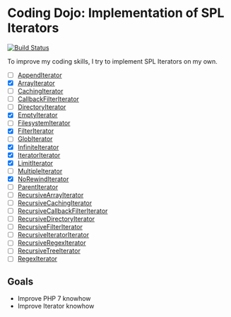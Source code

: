 # Coding Dojo: Implementation of SPL Iterators
[![Build Status](https://travis-ci.org/tomtomsen/dojo-iterators.svg?branch=master)](https://travis-ci.org/tomtomsen/dojo-iterators)

To improve my coding skills, I try to implement SPL Iterators on my own.

- [ ] [AppendIterator](http://php.net/manual/class.appenditerator.php "Documentation of SPL AppendIterator")
- [x] [ArrayIterator](http://php.net/manual/class.arrayiterator.php "Documentation of SPL ArrayIterator")
- [ ] [CachingIterator](http://php.net/manual/class.cachingiterator.php "Documentation of SPL CachingIterator")
- [ ] [CallbackFilterIterator](http://php.net/manual/class.callbackfilteriterator.php "Documentation of SPL CallbackFilterIterator")
- [ ] [DirectoryIterator](http://php.net/manual/class.directoryiterator.php "Documentation of SPL DirectoryIterator")
- [x] [EmptyIterator](http://php.net/manual/class.emptyiterator.php "Documentation of SPL EmptyIterator")
- [ ] [FilesystemIterator](http://php.net/manual/class.filesystemiterator.php "Documentation of SPL FilesystemIterator")
- [x] [FilterIterator](http://php.net/manual/class.filteriterator.php "Documentation of SPL FilterIterator")
- [ ] [GlobIterator](http://php.net/manual/class.globiterator.php "Documentation of SPL GlobIterator")
- [x] [InfiniteIterator](http://php.net/manual/class.infiniteiterator.php "Documentation of SPL InfiniteIterator")
- [x] [IteratorIterator](http://php.net/manual/class.iteratoriterator.php "Documentation of SPL IteratorIterator")
- [x] [LimitIterator](http://php.net/manual/class.limititerator.php "Documentation of SPL LimitIterator")
- [ ] [MultipleIterator](http://php.net/manual/class.multipleiterator.php "Documentation of SPL MultipleIterator")
- [x] [NoRewindIterator](http://php.net/manual/class.norewinditerator.php "Documentation of SPL NoRewindIterator")
- [ ] [ParentIterator](http://php.net/manual/class.parentiterator.php "Documentation of SPL ParentIterator")
- [ ] [RecursiveArrayIterator](http://php.net/manual/class.recursivearrayiterator.php "Documentation of SPL RecursiveArrayIterator")
- [ ] [RecursiveCachingIterator](http://php.net/manual/class.recursivecachingiterator.php "Documentation of SPL RecursiveCachingIterator")
- [ ] [RecursiveCallbackFilterIterator](http://php.net/manual/class.recursivecallbackfilteriterator.php "Documentation of SPL RecursiveCallbackFilterIterator")
- [ ] [RecursiveDirectoryIterator](http://php.net/manual/class.recursivedirectoryiterator.php "Documentation of SPL RecursiveDirectoryIterator")
- [ ] [RecursiveFilterIterator](http://php.net/manual/class.recursivefilteriterator.php "Documentation of SPL RecursiveFilterIterator")
- [ ] [RecursiveIteratorIterator](http://php.net/manual/class.recursiveiteratoriterator.php "Documentation of SPL RecursiveIteratorIterator")
- [ ] [RecursiveRegexIterator](http://php.net/manual/class.recursiveregexiterator.php "Documentation of SPL RecursiveRegexIterator")
- [ ] [RecursiveTreeIterator](http://php.net/manual/class.recursivetreeiterator.php "Documentation of SPL RecursiveTreeIterator")
- [ ] [RegexIterator](http://php.net/manual/class.regexiterator.php "Documentation of SPL RegexIterator")

## Goals
- Improve PHP 7 knowhow
- Improve Iterator knowhow
